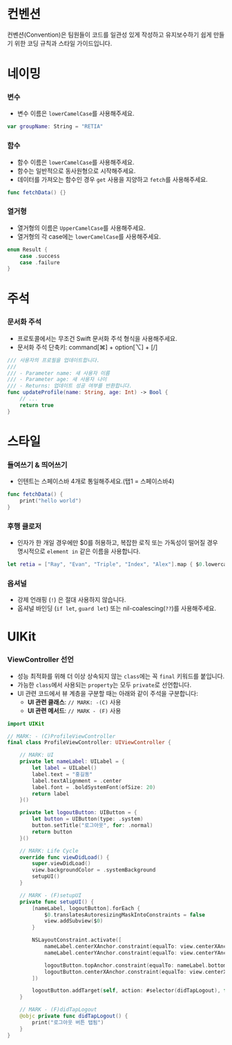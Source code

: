 # 컨벤션
컨벤션(Convention)은 팀원들이 코드를 일관성 있게 작성하고 유지보수하기 쉽게 만들기 위한 코딩 규칙과 스타일 가이드입니다.   

# 네이밍

### 변수
- 변수 이름은 `lowerCamelCase`를 사용해주세요.
```swift
var groupName: String = "RETIA"
```

### 함수
- 함수 이름은 `lowerCamelCase`를 사용해주세요.
- 함수는 일반적으로 동사원형으로 시작해주세요.
- 데이터를 가져오는 함수인 경우 `get` 사용을 지양하고 `fetch`를 사용해주세요.
```swift
func fetchData() {}
```

### 열거형
- 열거형의 이름은 `UpperCamelCase`를 사용해주세요.
- 열거형의 각 case에는 `lowerCamelCase`를 사용해주세요.
```swift
enum Result {
    case .success
    case .failure
}
```

# 주석

### 문서화 주석
- 프로토콜에서는 무조건 Swift 문서화 주석 형식을 사용해주세요.
- 문서화 주석 단축키: command[⌘] + option[⌥] + [/]
```swift
/// 사용자의 프로필을 업데이트합니다.
///
/// - Parameter name: 새 사용자 이름
/// - Parameter age: 새 사용자 나이
/// - Returns: 업데이트 성공 여부를 반환합니다.
func updateProfile(name: String, age: Int) -> Bool {
    // ...
    return true
}
```

# 스타일

### 들여쓰기 & 띄어쓰기
- 인텐트는 스페이스바 4개로 통일해주세요.(탭1 = 스페이스바4)
```swift
func fetchData() {
    print("hello world")
}
```

### 후행 클로저
- 인자가 한 개일 경우에만 $0를 허용하고, 복잡한 로직 또는 가독성이 떨어질 경우 명시적으로 `element in` 같은 이름을 사용합니다.
```swift
let retia = ["Ray", "Evan", "Triple", "Index", "Alex"].map { $0.lowercased() }
```

### 옵셔널
- 강제 언래핑 (`!`) 은 절대 사용하지 않습니다.
- 옵셔널 바인딩 (`if let`, `guard let`) 또는 nil-coalescing(`??`)를 사용해주세요.

# UIKit

### ViewController 선언
- 성능 최적화를 위해 더 이상 상속되지 않는 `class`에는 꼭 `final` 키워드를 붙입니다.
- 가능한 `class`에서 사용되는 `property`는 모두 `private`로 선언합니다.
- UI 관련 코드에서 뷰 계층을 구분할 때는 아래와 같이 주석을 구분합니다:
    - **UI 관련 클래스**: `// MARK: -(C)` 사용
    - **UI 관련 메서드**: `// MARK - (F)` 사용
```swift
import UIKit

// MARK: - (C)ProfileViewController
final class ProfileViewController: UIViewController {

    // MARK: UI
    private let nameLabel: UILabel = {
        let label = UILabel()
        label.text = "홍길동"
        label.textAlignment = .center
        label.font = .boldSystemFont(ofSize: 20)
        return label
    }()

    private let logoutButton: UIButton = {
        let button = UIButton(type: .system)
        button.setTitle("로그아웃", for: .normal)
        return button
    }()

    // MARK: Life Cycle
    override func viewDidLoad() {
        super.viewDidLoad()
        view.backgroundColor = .systemBackground
        setupUI()
    }

    // MARK - (F)setupUI
    private func setupUI() {
        [nameLabel, logoutButton].forEach {
            $0.translatesAutoresizingMaskIntoConstraints = false
            view.addSubview($0)
        }

        NSLayoutConstraint.activate([
            nameLabel.centerXAnchor.constraint(equalTo: view.centerXAnchor),
            nameLabel.centerYAnchor.constraint(equalTo: view.centerYAnchor, constant: -20),

            logoutButton.topAnchor.constraint(equalTo: nameLabel.bottomAnchor, constant: 16),
            logoutButton.centerXAnchor.constraint(equalTo: view.centerXAnchor)
        ])

        logoutButton.addTarget(self, action: #selector(didTapLogout), for: .touchUpInside)
    }

    // MARK - (F)didTapLogout
    @objc private func didTapLogout() {
        print("로그아웃 버튼 탭됨")
    }
}

```
